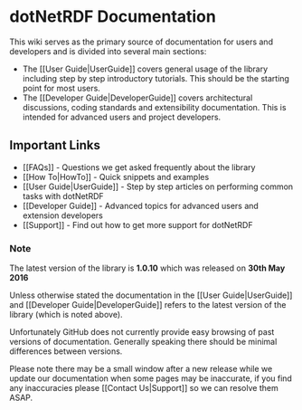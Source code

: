 # dotNetRDF Documentation

This wiki serves as the primary source of documentation for users and developers and is divided into several main sections:

* The [[User Guide|UserGuide]] covers general usage of the library including step by step introductory tutorials.  This should be the starting point for most users.
* The [[Developer Guide|DeveloperGuide]] covers architectural discussions, coding standards and extensibility documentation.  This is intended for advanced users and project developers.

## Important Links

* [[FAQs]] - Questions we get asked frequently about the library
* [[How To|HowTo]] - Quick snippets and examples
* [[User Guide|UserGuide]] - Step by step articles on performing common tasks with dotNetRDF
* [[Developer Guide]] - Advanced topics for advanced users and extension developers
* [[Support]] - Find out how to get more support for dotNetRDF

### Note

The latest version of the library is **1.0.10** which was released on **30th May 2016**

Unless otherwise stated the documentation in the [[User Guide|UserGuide]] and [[Developer Guide|DeveloperGuide]] refers to the latest version of the library (which is noted above).  

Unfortunately GitHub does not currently provide easy browsing of past versions of documentation.  Generally speaking there should be minimal differences between versions.

Please note there may be a small window after a new release while we update our documentation when some pages may be inaccurate, if you find any inaccuracies please [[Contact Us|Support]] so we can resolve them ASAP.
